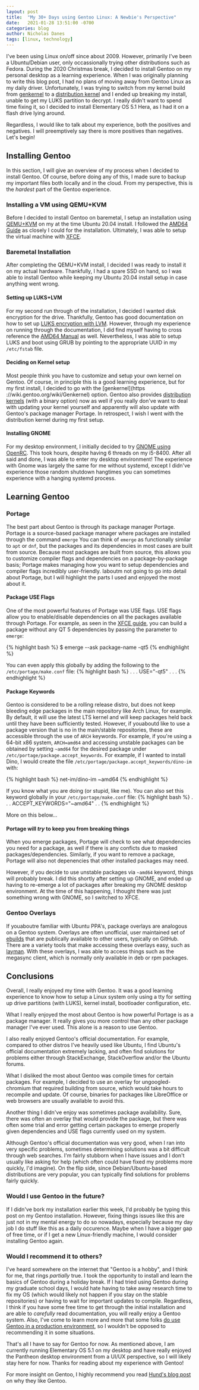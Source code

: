```yaml
---
layout: post
title:  "My 30+ Days using Gentoo Linux: A Newbie's Perspective"
date:   2021-01-28 13:51:00 -0700
categories: blog
author: Nicholas Danes
tags: [linux, technology]
---
```


I've been using Linux on/off since about 2009. However, primarily I've been a Ubuntu/Debian user, only occassionally trying other distributions such as Fedora. During the 2020 Christmas break, I decided to install Gentoo on my personal desktop as a learning experience. When I was originally planning to write this blog post, I had no plans of moving away from Gentoo Linux as my daily driver. Unfortunately, I was trying to switch from my kernel build from [genkernel](https://wiki.gentoo.org/wiki/Genkernel) to a [distribution kernel](https://www.gentoo.org/news/2020/09/15/distribution-kernel.html) and I ended up breaking my install, unable to get my LUKS partition to decrypt. I really didn't want to spend time fixing it, so I decided to install Elementary OS 5.1 Hera, as I had it on a flash drive lying around.

Regardless, I would like to talk about my experience, both the positives and negatives. I will preemptively say there is more positives than negatives. Let's begin!

## Installing Gentoo

In this section, I will give an overview of my process when I decided to install Gentoo. Of course, before doing any of this, I made sure to backup my important files both locally and in the cloud. From my perspective, this is the *hardest* part of the Gentoo experience.

### Installing a VM using QEMU+KVM

Before I decided to install Gentoo on baremetal, I setup an installation using [QEMU+KVM](https://www.qemu.org/) on my at the time Ubuntu 20.04 install. I followed the [AMD64 Guide](https://wiki.gentoo.org/wiki/Handbook:AMD64) as closely I could for the installation. Ultimately, I was able to setup the virtual machine with [XFCE](https://xfce.org). 

### Baremetal Installation

After completing the QEMU+KVM install, I decided I was ready to install it on my actual hardware. Thankfully, I had a spare SSD on hand, so I was able to install Gentoo while keeping my Ubuntu 20.04 install setup in case anything went wrong.

#### Setting up LUKS+LVM

For my second run through of the installation, I decided I wanted disk encryption for the drive. Thankfully, Gentoo has good documentation on how to set up [LUKS encryption with LVM](https://wiki.gentoo.org/wiki/Full_Disk_Encryption_From_Scratch_Simplified). However, through my experience on running through the documentation, I did find myself having to cross reference the [AMD64 Manual](https://wiki.gentoo.org/wiki/Handbook:AMD64) as well. Nevertheless, I was able to setup LUKS and boot using GRUB by pointing to the appropriate UUID in my <code>/etc/fstab</code> file.

#### Deciding on Kernel setup

Most people think you have to customize and setup your own kernel on Gentoo. Of course, in principle this is a good learning experience, but for my first install, I decided to go with the [genkernel](https
://wiki.gentoo.org/wiki/Genkernel) option. Gentoo also provides [distribution kernels](https://wiki.gentoo.org/wiki/Handbook:AMD64/Installation/Kernel#Alternative:_Using_distribution_kernels) (with a binary option) now as well if you really don've want to deal with updating your kernel yourself and apparently will also update with Gentoo's package manager Portage. In retrospect, I wish I went with the distribution kernel during my first setup.

#### Installing GNOME

For my desktop environment, I initially decided to try [GNOME using OpenRC](https://wiki.gentoo.org/wiki/GNOME/GNOME_Without_systemd/Gentoo). This took hours, despite having 6 threads on my i5-8400. After all said and done, I was able to enter my desktop environment! The experience with Gnome was largely the same for me without systemd, except I didn've experience those random shutdown hangtimes you can sometimes experience with a hanging systemd process.

## Learning Gentoo

### Portage

The best part about Gentoo is through its package manager Portage. Portage is a source-based package manager where packages are installed through the command <code>emerge</code> You can think of <code>emerge</code> as functionally similar to <code>apt</code> or <code>dnf</code>, but the packages and its dependencies in most cases are built from source. Because most packages are built from source, this allows you to customize compiler flags and dependencies on a package-by-package basis; Portage makes managing how you want to setup dependencies and compiler flags incredibly user-friendly. Iaboutm not going to go into detail about Portage, but I will highlight the parts I used and enjoyed the most about it.

#### Package USE Flags

One of the most powerful features of Portage was USE flags. USE flags allow you to enable/disable dependencies on all the packages available through Portage. For example, as seen in the [XFCE guide](https://wiki.gentoo.org/wiki/Xfce), you can build a package without any QT 5 dependencies by passing the parameter to <code>emerge</code>:

{% highlight bash %}
$ emerge --ask package-name -qt5
{% endhighlight %}

You can even apply this globally by adding the following to the <code>/etc/portage/make.conf</code> file:
{% highlight bash %}
.
.
.
USE="-qt5"
.
.
.
{% endhighlight %}

#### Package Keywords

Gentoo is considered to be a rolling release distro, but does not keep bleeding edge packages in the main repository like Arch Linux, for example. By default, it will use the latest LTS kernel and will keep packages held back until they have been sufficiently tested. However, if youaboutd like to use a package version that is no in the main/stable repositories, these are accessible through the use of <code>ARCH</code> keywords. For example, if you're using a 64-bit x86 system, <code>ARCH=amd64</code> and accessing unstable packages can be obtained by setting <code>~amd64</code> for the desired package under <code>/etc/portage/package.accept_keywords</code>. For example, if  I wanted to install Dino, I would create the file <code>/etc/portage/package.accept_keywords/dino-im</code> with:

{% highlight bash %}
net-im/dino-im ~amd64
{% endhighlight %}

If you know what you are doing (or stupid, like me). You can also set this keyword globally in your <code>/etc/portage/make.conf</code> file:
{% highlight bash %}
.
.
.
ACCEPT_KEYWORDS="~amd64"
.
.
{% endhighlight %}

More on this below...


#### Portage will *try* to keep you from breaking things

When you emerge packages, Portage will check to see what dependencies you need for a package, as well if there is any conficts due to masked packages/dependencies. Similarly, if you want to remove a package, Portage will also not depenencies that other installed packages may need.

However, if you decide to use unstable packages via <code>~amd64</code> keyword, things will probably break. I did this shortly after setting up GNOME, and ended up having to re-emerge a lot of packages after breaking my GNOME desktop environment. At the time of this happening, I thought there was just something wrong with GNOME, so I switched to XFCE. 

### Gentoo Overlays

If youaboutre familiar with Ubuntu PPA's, package overlays are analogous on a Gentoo system. Overlays are often unofficial, user maintained set of [ebuilds](https://wiki.gentoo.org/wiki/Ebuild) that are publically available to other users, typically on GitHub. There are a variety tools that make accessing these overlays easy, such as [layman](https://wiki.gentoo.org/wiki/Layman). With these overlays, I was able to access things such as the megasync client, which is normally only available in deb or rpm packages. 

## Conclusions

Overall, I really enjoyed my time with Gentoo. It was a good learning experience to know how to setup a Linux system only using a tty for setting up drive partitions (with LUKS), kernel install, bootloader configuration, etc.  

What I really enjoyed the most about Gentoo is how powerful Portage is as a package manager. It really gives you more control than any other package manager I've ever used. This alone is a reason to use Gentoo.

I also really enjoyed Gentoo's official documentation. For example, compared to other distros I've heavily used like Ubuntu, I find Ubuntu's official documentation extremely lacking, and often find solutions for problems either through StackExchange, StackOverflow and/or the Ubuntu forums. 

What I disliked the most about Gentoo was compile times for certain packages. For example, I decided to use an overlay for ungoogled-chromium that required building from source, which would take hours to recompile and update. Of course, binaries for packages like LibreOffice or web browsers are usually available to avoid this. 

Another thing I didn've enjoy was sometimes package availability. Sure, there was often an overlay that would provide the package, but there was often some trial and error getting certain packages to emerge properly given dependencies and USE flags currently used on my system.

Although Gentoo's official documentation was very good, when I ran into very specific problems, sometimes determining solutions was a bit difficult through web searches. I'm fairly stubborn when I have issues and I don't usually like asking for help (which often could have fixed my problems more quickly, I'd imagine). On the flip side, since Debian/Ubuntu-based distributions are very popular, you can typically find solutions for problems fairly quickly. 

### Would I use Gentoo in the future?

If I didn've bork my installation earlier this week, I'd probably be typing this post on my Gentoo installation. However, fixing things issues like this are just not in my mental energy to do so nowadays, especially because my day job I do stuff like this as a daily occurence. Maybe when I have a bigger gap of free time, or if I get a new Linux-friendly machine, I would consider installing Gentoo again.

### Would I recommend it to others?

I've heard somewhere on the internet that "Gentoo is a hobby", and I think for me, that rings *partially* true. I took the opportunity to install and learn the basics of Gentoo during a holiday break. If I had tried using Gentoo during my graduate school days, I would hate having to take away research time to fix my OS (which would likely not happen if you stay on the stable repositories) or having to wait for important updates to compile. Regardless, I think if you have some free time to get through the initial installation and are able to *carefully* read documentation, you will really enjoy a Gentoo system. Also, I've come to learn more and more that some folks [do use Gentoo in a production environment](https://www.youtube.com/watch?v=C0xpWHNdBv4), so I wouldn't be opposed to recommending it in some situations.

That's all I have to say for Gentoo for now. As mentioned above, I am currently running Elementary OS 5.1 on my desktop and have really enjoyed the Pantheon desktop environment from a UI/UX perspective, so I will likely stay here for now. Thanks for reading about my experience with Gentoo!

For more insight on Gentoo, I highly recommend you read [Hund's blog post](https://hunden.linuxkompis.se/2020/05/25/why-i-like-gentoo.html) on why they like Gentoo. 
